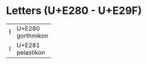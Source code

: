 <link rel="stylesheet" href="tables/tables.css" />

# Letters (U+E280 - U+E29F)

<table>
<tr>
    <td>
        <span class="neanes">&#xE280;</span>
    </td>
    <td>
        <div class="code-point">
            U+E280
        </div>
        <div class="glyph-name">
            gorthmikon
        </div>
    </td>
</tr>
<tr>
    <td>
        <span class="neanes">&#xE281;</span>
    </td>
    <td>
        <div class="code-point">
            U+E281
        </div>
        <div class="glyph-name">
            pelastikon
        </div>
    </td>
</tr>
</table>
</body></html>

